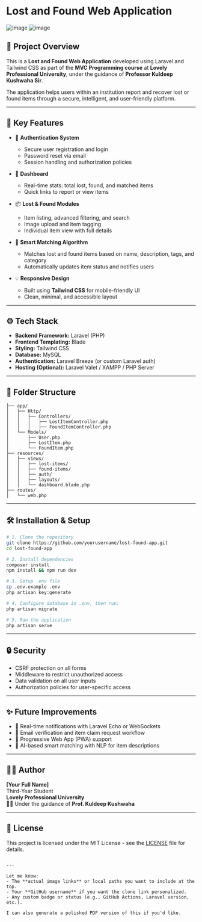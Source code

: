 
# Lost and Found Web Application

![image](https://github.com/user-attachments/assets/3c8259f4-62ad-47b2-b34c-046632bb8e5f)
![image](https://github.com/user-attachments/assets/5a1ab73c-c6a5-4ca6-91ff-7300e6a508f0)



## 📌 Project Overview

This is a **Lost and Found Web Application** developed using Laravel and Tailwind CSS as part of the **MVC Programming course** at **Lovely Professional University**, under the guidance of **Professor Kuldeep Kushwaha Sir**.

The application helps users within an institution report and recover lost or found items through a secure, intelligent, and user-friendly platform.

---

## 🎯 Key Features

- 🔐 **Authentication System**
  - Secure user registration and login
  - Password reset via email
  - Session handling and authorization policies

- 🧭 **Dashboard**
  - Real-time stats: total lost, found, and matched items
  - Quick links to report or view items

- 📦 **Lost & Found Modules**
  - Item listing, advanced filtering, and search
  - Image upload and item tagging
  - Individual item view with full details

- 🤖 **Smart Matching Algorithm**
  - Matches lost and found items based on name, description, tags, and category
  - Automatically updates item status and notifies users

- 💡 **Responsive Design**
  - Built using **Tailwind CSS** for mobile-friendly UI
  - Clean, minimal, and accessible layout

---

## ⚙️ Tech Stack

- **Backend Framework:** Laravel (PHP)
- **Frontend Templating:** Blade
- **Styling:** Tailwind CSS
- **Database:** MySQL
- **Authentication:** Laravel Breeze (or custom Laravel auth)
- **Hosting (Optional):** Laravel Valet / XAMPP / PHP Server

---

## 📁 Folder Structure

```
├── app/
│   ├── Http/
│   │   ├── Controllers/
│   │   │   ├── LostItemController.php
│   │   │   ├── FoundItemController.php
│   └── Models/
│       ├── User.php
│       ├── LostItem.php
│       └── FoundItem.php
├── resources/
│   ├── views/
│   │   ├── lost-items/
│   │   ├── found-items/
│   │   ├── auth/
│   │   ├── layouts/
│   │   └── dashboard.blade.php
├── routes/
│   └── web.php
```

---

## 🛠️ Installation & Setup

```bash
# 1. Clone the repository
git clone https://github.com/yourusername/lost-found-app.git
cd lost-found-app

# 2. Install dependencies
composer install
npm install && npm run dev

# 3. Setup .env file
cp .env.example .env
php artisan key:generate

# 4. Configure database in .env, then run:
php artisan migrate

# 5. Run the application
php artisan serve
```

---

## 🔒 Security

- CSRF protection on all forms
- Middleware to restrict unauthorized access
- Data validation on all user inputs
- Authorization policies for user-specific access

---

## ✨ Future Improvements

- 🔔 Real-time notifications with Laravel Echo or WebSockets
- 📨 Email verification and item claim request workflow
- 📱 Progressive Web App (PWA) support
- 🧠 AI-based smart matching with NLP for item descriptions

---

## 🧑‍🎓 Author

**[Your Full Name]**  
Third-Year Student  
**Lovely Professional University**  
👨‍🏫 Under the guidance of **Prof. Kuldeep Kushwaha**

---

## 📃 License

This project is licensed under the MIT License - see the [LICENSE](LICENSE) file for details.

```

---

Let me know:
- The **actual image links** or local paths you want to include at the top.
- Your **GitHub username** if you want the clone link personalized.
- Any custom badge or status (e.g., GitHub Actions, Laravel version, etc.).

I can also generate a polished PDF version of this if you'd like.
